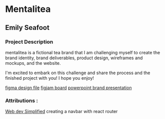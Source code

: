 # Mentalitea

## Emily Seafoot

### Project Description

mentalitea is a fictional tea brand that I am challenging myself to create the brand identity, brand deliverables, product design, wireframes and mockups, and the website.

I'm excited to embark on this challenge and share the process and the finished project with you! I hope you enjoy!

[figma design file](https://www.figma.com/design/Y2yWT32FuSRYCGPaceXZac/mentalitea?node-id=0-1&t=AcRsXj6gD0VBjZDU-1)
[figjam board](https://www.figma.com/board/WH9AtOBf5hm2PXAtaZX2jX/mentalitea?node-id=0-1&t=puPE7DzH8EWmH6h2-1)
[powerpoint brand presentation](https://1drv.ms/p/s!AoOzIW3QA4CIb2pDRHxfX_LNXmo)

### Attributions :

[Web dev Simplified](https://www.youtube.com/watch?v=SLfhMt5OUPI&t=63s) creating a navbar with react router
